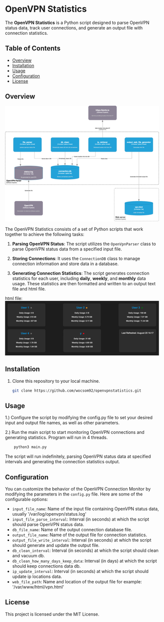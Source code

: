 # OpenVPN Statistics

The **OpenVPN Statistics** is a Python script designed to parse OpenVPN status data, track user connections, and generate an output file with connection statistics.

## Table of Contents

- [Overview](#overview)
- [Installation](#installation)
- [Usage](#usage)
- [Configuration](#configuration)
- [License](#license)

## Overview

![C4 Diagram](data/vpnparser.drawio.png)

The OpenVPN Statistics consists of a set of Python scripts that work together to achieve the following tasks:

1. **Parsing OpenVPN Status**: The script utilizes the `OpenVpnParser` class to parse OpenVPN status data from a specified input file.

2. **Storing Connections**: It uses the `ConnectionDB` class to manage connection information and store data in a database.

3. **Generating Connection Statistics**: The script generates connection statistics for each user, including **daily**, **weekly**, and **monthly** data usage. These statistics are then formatted and written to an output text file and html file.

html file:
![Htlm File](data/screenshot.png)


## Installation

1. Clone this repository to your local machine.

   ```bash
   git clone https://github.com/wocsom92/openvpnstatistics.git

## Usage

1.) Configure the script by modifying the config.py file to set your desired input and output file names, as well as other parameters.

2.) Run the main script to start monitoring OpenVPN connections and generating statistics. Program will run in 4 threads. 
    
```bash
    python3 main.py
```

The script will run indefinitely, parsing OpenVPN status data at specified intervals and generating the connection statistics output.

## Configuration

You can customize the behavior of the OpenVPN Connection Monitor by modifying the parameters in the `config.py` file. Here are some of the configurable options:

- `input_file_name`: Name of the input file containing OpenVPN status data, usually '/var/log/openvpn/status.log'
- `input_file_parse_interval`: Interval (in seconds) at which the script should parse OpenVPN status data.
- `db_file_name`: Name of the output connection database file.
- `output_file_name`: Name of the output file for connection statistics.
- `output_file_write_interval`: Interval (in seconds) at which the script should generate and update the output file.
- `db_clean_interval`: Interval (in seconds) at which the script should clean and vacuum db.
- `db_clean_how_many_days_keep_data`: Interval (in days) at which the script should keep connections data db.
- `ip_update_interval`: Interval (in seconds) at which the script should update ip locations data.
- `web_file_path`: Name and location of the output file for example: '/var/www/html/vpn.html'

## License

This project is licensed under the MIT License.


